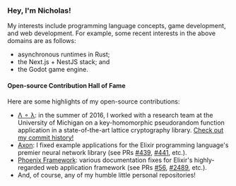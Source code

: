 ### Hey, I'm Nicholas!

My interests include programming language concepts, game development, and web development. For example, some recent interests in the above domains are as follows:
- asynchronous runtimes in Rust;
- the Next.js + NestJS stack; and
- the Godot game engine.

#### Open-source Contribution Hall of Fame

Here are some highlights of my open-source contributions:
- [Λ ⚬ λ](https://github.com/cpeikert/lol): in the summer of 2016, I worked with a research team at the University of Michigan on a key-homomorphic pseudorandom function application in a state-of-the-art lattice cryptography library. [Check out my commit history!](https://github.com/cpeikert/Lol/commits/master/?author=nskins)
- [Axon](https://github.com/elixir-nx/axon): I fixed example applications for the Elixir programming language's premier neural network library (see PRs [#439](https://github.com/elixir-nx/axon/pull/439), [#441](https://github.com/elixir-nx/axon/pull/441), etc.). 
- [Phoenix Framework](https://github.com/phoenixframework/phoenix): various documentation fixes for Elixir's highly-regarded web application framework (see PRs [#56](https://github.com/phoenixframework/tailwind/pull/56), [#2489](https://github.com/phoenixframework/phoenix_live_view/pull/2489), etc.).
- And, of course, any of my humble little personal repositories!
